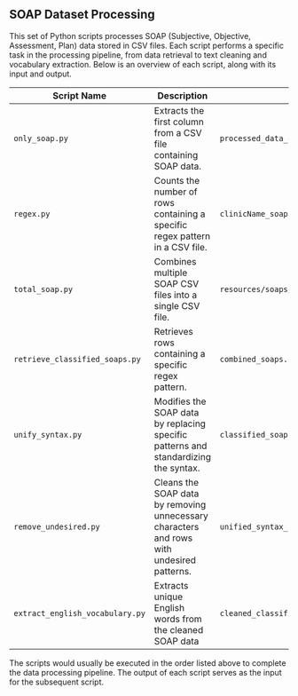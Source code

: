 ## SOAP Dataset Processing

This set of Python scripts processes SOAP (Subjective, Objective, Assessment, Plan) data stored in CSV files. Each script performs a specific task in the processing pipeline, from data retrieval to text cleaning and vocabulary extraction. Below is an overview of each script, along with its input and output.

| Script Name            | Description                                                                                  | Input                          | Output                         |
|------------------------|----------------------------------------------------------------------------------------------|--------------------------------|--------------------------------|
| `only_soap.py`         | Extracts the first column from a CSV file containing SOAP data.                                | `processed_data_clinicName/DB_soap_orderCode.csv` | `clinicName_soap.csv` containing only the first column |
| `regex.py`             | Counts the number of rows containing a specific regex pattern in a CSV file.                 | `clinicName_soap.csv`             | Number of matching rows        |
| `total_soap.py`        | Combines multiple SOAP CSV files into a single CSV file.                                       | `resources/soaps/*.csv`       | `combined_soaps.csv` containing all SOAP data |
| `retrieve_classified_soaps.py` | Retrieves rows containing a specific regex pattern.              | `combined_soaps.csv`          | `classified_soaps.csv` with header row added |
| `unify_syntax.py`      | Modifies the SOAP data by replacing specific patterns and standardizing the syntax.           | `classified_soaps.csv`        | `unified_syntax_soap.csv` with modified syntax |
| `remove_undesired.py`  | Cleans the SOAP data by removing unnecessary characters and rows with undesired patterns.     | `unified_syntax_soap.csv`     | `cleaned_classified_soaps.csv` with cleaned data |
| `extract_english_vocabulary.py` | Extracts unique English words from the cleaned SOAP data                                | `cleaned_classified_soaps.csv` | `clinics_english_words.txt` containing unique English words |

The scripts would usually be executed in the order listed above to complete the data processing pipeline. The output of each script serves as the input for the subsequent script.